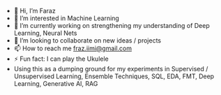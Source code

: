- 👋 Hi, I’m Faraz
- 👀 I’m interested in Machine Learning
- 🌱 I’m currently working on strengthening my understanding of Deep Learning, Neural Nets
- 💞️ I’m looking to collaborate on new ideas / projects
- 📫 How to reach me fraz.iimi@gmail.com
- ⚡ Fun fact: I can play the Ukulele
- Using this as a dumping ground for my experiments in Supervised / Unsupervised Learning, Ensemble Techniques, SQL, EDA, FMT, Deep Learning, Generative AI, RAG
